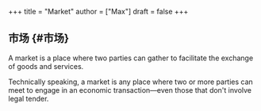 +++
title = "Market"
author = ["Max"]
draft = false
+++

## 市场 {#市场}

A market is a place where two parties can gather to facilitate the exchange of
goods and services.

Technically speaking, a market is any place where two or more parties can meet
to engage in an economic transaction—even those that don't involve legal
tender.